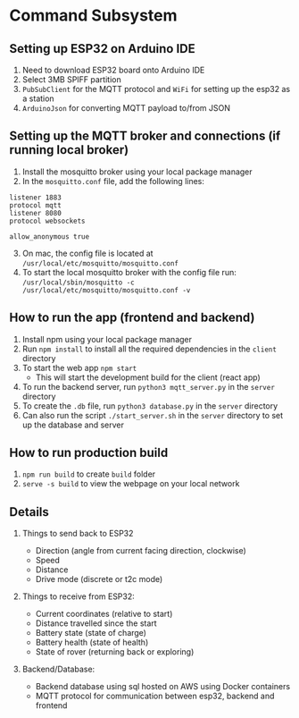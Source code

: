 # Command Subsystem

## Setting up ESP32 on Arduino IDE
1. Need to download ESP32 board onto Arduino IDE
2. Select 3MB SPIFF partition
3. `PubSubClient` for the MQTT protocol and `WiFi` for setting up the esp32 as a station
4. `ArduinoJson` for converting MQTT payload to/from JSON

## Setting up the MQTT broker and connections (if running local broker)
1. Install the mosquitto broker using your local package manager
2. In the `mosquitto.conf` file, add the following lines:
```
listener 1883
protocol mqtt
listener 8080
protocol websockets

allow_anonymous true
```
3. On mac, the config file is located at `/usr/local/etc/mosquitto/mosquitto.conf`
4. To start the local mosquitto broker with the config file run: `/usr/local/sbin/mosquitto -c /usr/local/etc/mosquitto/mosquitto.conf -v`

## How to run the app (frontend and backend)
1. Install npm using your local package manager 
2. Run `npm install` to install all the required dependencies in the `client` directory
3. To start the web app `npm start`
    - This will start the development build for the client (react app)
4. To run the backend server, run `python3 mqtt_server.py` in the `server` directory
5. To create the `.db` file, run `python3 database.py` in the `server` directory
6. Can also run the script `./start_server.sh` in the `server` directory to set up the database and server

## How to run production build
1. `npm run build` to create `build` folder
2. `serve -s build` to view the webpage on your local network

## Details
1. Things to send back to ESP32
    - Direction (angle from current facing direction, clockwise)
    - Speed
    - Distance
    - Drive mode (discrete or t2c mode)

2. Things to receive from ESP32:
    - Current coordinates (relative to start)
    - Distance travelled since the start 
    - Battery state (state of charge)
    - Battery health (state of health)
    - State of rover (returning back or exploring)

3. Backend/Database:
    - Backend database using sql hosted on AWS using Docker containers
    - MQTT protocol for communication between esp32, backend and frontend
